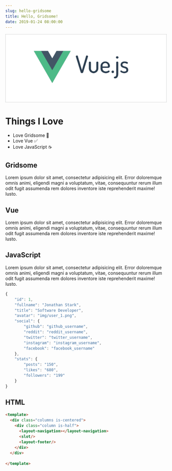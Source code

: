 ```yaml
---
slug: hello-gridsome
title: Hello, Gridsome! 
date: 2019-01-24 08:00:00
---
```


![VueJS](../src/img/vuejs.png)

# Things I Love

* Love Gridsome 📗
* Love Vue ✅
* Love JavaScript ☕️

## Gridsome

Lorem ipsum dolor sit amet, consectetur adipisicing elit. Error doloremque
omnis animi, eligendi magni a voluptatum, vitae, consequuntur rerum illum
odit fugit assumenda rem dolores inventore iste reprehenderit maxime! Iusto.

## Vue

Lorem ipsum dolor sit amet, consectetur adipisicing elit. Error doloremque
omnis animi, eligendi magni a voluptatum, vitae, consequuntur rerum illum
odit fugit assumenda rem dolores inventore iste reprehenderit maxime! Iusto.


## JavaScript

Lorem ipsum dolor sit amet, consectetur adipisicing elit. Error doloremque
omnis animi, eligendi magni a voluptatum, vitae, consequuntur rerum illum
odit fugit assumenda rem dolores inventore iste reprehenderit maxime! Iusto.

``` javascript
{ 
    "id": 1,
    "fullname": "Jonathan Stark",
    "title": "Software Developer",
    "avatar": "img/user_1.png",
    "social": {
        "github": "github_username",
        "reddit": "reddit_username",
        "twitter": "twitter_username",
        "instagram": "instagram_username",
        "facebook": "facebook_username"
    },
    "stats": {
        "posts": "150",
        "likes": "680",
        "followers": "199"
    }
}
```

## HTML

``` html
<template>
  <div class="columns is-centered">
    <div class="column is-half">
      <layout-navigation></layout-navigation>
      <slot/>
      <layout-footer/>
    </div>
  </div>

</template>
```